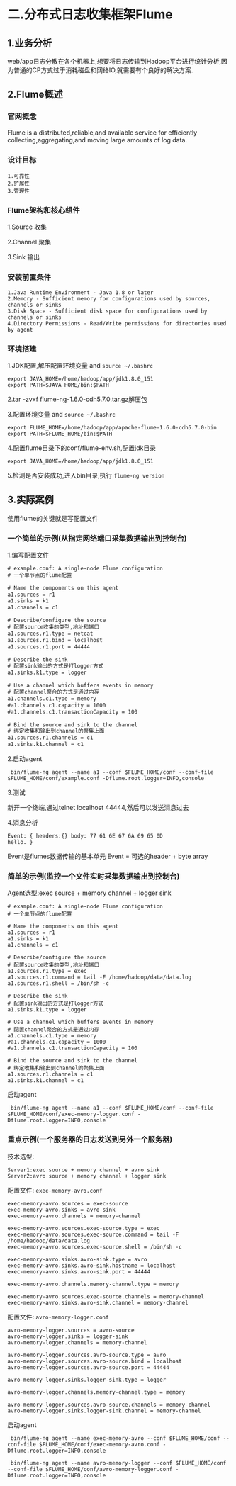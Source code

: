 # 二.分布式日志收集框架Flume

## 1.业务分析
web/app日志分散在各个机器上,想要将日志传输到Hadoop平台进行统计分析,因为普通的CP方式过于消耗磁盘和网络IO,就需要有个良好的解决方案.

## 2.Flume概述
### 官网概念
Flume is a distributed,reliable,and available service for efficiently collecting,aggregating,and moving large amounts of log data.

### 设计目标
    1.可靠性
    2.扩展性
    3.管理性

### Flume架构和核心组件
1.Source 收集

2.Channel 聚集

3.Sink 输出

### 安装前置条件
    1.Java Runtime Environment - Java 1.8 or later
    2.Memory - Sufficient memory for configurations used by sources, channels or sinks
    3.Disk Space - Sufficient disk space for configurations used by channels or sinks
    4.Directory Permissions - Read/Write permissions for directories used by agent

### 环境搭建
1.JDK配置,解压配置环境变量 and `source ~/.bashrc`
```shell
export JAVA_HOME=/home/hadoop/app/jdk1.8.0_151
export PATH=$JAVA_HOME/bin:$PATH
```

2.tar -zvxf flume-ng-1.6.0-cdh5.7.0.tar.gz解压包

3.配置环境变量 and `source ~/.bashrc`
```shell
export FLUME_HOME=/home/hadoop/app/apache-flume-1.6.0-cdh5.7.0-bin
export PATH=$FLUME_HOME/bin:$PATH
```

4.配置flume目录下的conf/flume-env.sh,配置jdk目录
```shell
export JAVA_HOME=/home/hadoop/app/jdk1.8.0_151
```

5.检测是否安装成功,进入bin目录,执行 `flume-ng version`


## 3.实际案例
使用flume的关键就是写配置文件

### 一个简单的示例(从指定网络端口采集数据输出到控制台)
1.编写配置文件
```xml
# example.conf: A single-node Flume configuration
# 一个单节点的flume配置

# Name the components on this agent
a1.sources = r1
a1.sinks = k1
a1.channels = c1

# Describe/configure the source
# 配置source收集的类型,地址和端口
a1.sources.r1.type = netcat
a1.sources.r1.bind = localhost
a1.sources.r1.port = 44444

# Describe the sink
# 配置sink输出的方式是打logger方式
a1.sinks.k1.type = logger

# Use a channel which buffers events in memory
# 配置channel聚合的方式是通过内存
a1.channels.c1.type = memory
#a1.channels.c1.capacity = 1000
#a1.channels.c1.transactionCapacity = 100

# Bind the source and sink to the channel
# 绑定收集和输出到channel的聚集上面
a1.sources.r1.channels = c1
a1.sinks.k1.channel = c1
```

2.启动agent
```shell
 bin/flume-ng agent --name a1 --conf $FLUME_HOME/conf --conf-file $FLUME_HOME/conf/example.conf -Dflume.root.logger=INFO,console
```

3.测试

新开一个终端,通过telnet localhost 44444,然后可以发送消息过去

4.消息分析
```data
Event: { headers:{} body: 77 61 6E 67 6A 69 65 0D                         hello. }
```
Event是flumes数据传输的基本单元
Event = 可选的header + byte array

### 简单的示例(监控一个文件实时采集数据输出到控制台)
Agent选型:exec source + memory channel + logger sink
```properties
# example.conf: A single-node Flume configuration
# 一个单节点的flume配置

# Name the components on this agent
a1.sources = r1
a1.sinks = k1
a1.channels = c1

# Describe/configure the source
# 配置source收集的类型,地址和端口
a1.sources.r1.type = exec
a1.sources.r1.command = tail -F /home/hadoop/data/data.log
a1.sources.r1.shell = /bin/sh -c

# Describe the sink
# 配置sink输出的方式是打logger方式
a1.sinks.k1.type = logger

# Use a channel which buffers events in memory
# 配置channel聚合的方式是通过内存
a1.channels.c1.type = memory
#a1.channels.c1.capacity = 1000
#a1.channels.c1.transactionCapacity = 100

# Bind the source and sink to the channel
# 绑定收集和输出到channel的聚集上面
a1.sources.r1.channels = c1
a1.sinks.k1.channel = c1
```
启动agent
```shell
 bin/flume-ng agent --name a1 --conf $FLUME_HOME/conf --conf-file $FLUME_HOME/conf/exec-memory-logger.conf -Dflume.root.logger=INFO,console
```

### 重点示例(一个服务器的日志发送到另外一个服务器)

技术选型:
    
    Server1:exec source + memory channel + avro sink
    Server2:avro source + memory channel + logger sink

配置文件: `exec-memory-avro.conf`
```properties
exec-memory-avro.sources = exec-source
exec-memory-avro.sinks = avro-sink
exec-memory-avro.channels = memory-channel

exec-memory-avro.sources.exec-source.type = exec
exec-memory-avro.sources.exec-source.command = tail -F /home/hadoop/data/data.log
exec-memory-avro.sources.exec-source.shell = /bin/sh -c

exec-memory-avro.sinks.avro-sink.type = avro
exec-memory-avro.sinks.avro-sink.hostname = localhost
exec-memory-avro.sinks.avro-sink.port = 44444

exec-memory-avro.channels.memory-channel.type = memory

exec-memory-avro.sources.exec-source.channels = memory-channel
exec-memory-avro.sinks.avro-sink.channel = memory-channel
```


配置文件: `avro-memory-logger.conf`
```properties
avro-memory-logger.sources = avro-source
avro-memory-logger.sinks = logger-sink
avro-memory-logger.channels = memory-channel

avro-memory-logger.sources.avro-source.type = avro
avro-memory-logger.sources.avro-source.bind = localhost
avro-memory-logger.sources.avro-source.port = 44444

avro-memory-logger.sinks.logger-sink.type = logger

avro-memory-logger.channels.memory-channel.type = memory

avro-memory-logger.sources.avro-source.channels = memory-channel
avro-memory-logger.sinks.logger-sink.channel = memory-channel
```

启动agent
```shell
 bin/flume-ng agent --name exec-memory-avro --conf $FLUME_HOME/conf --conf-file $FLUME_HOME/conf/exec-memory-avro.conf -Dflume.root.logger=INFO,console

 bin/flume-ng agent --name avro-memory-logger --conf $FLUME_HOME/conf --conf-file $FLUME_HOME/conf/avro-memory-logger.conf -Dflume.root.logger=INFO,console
```